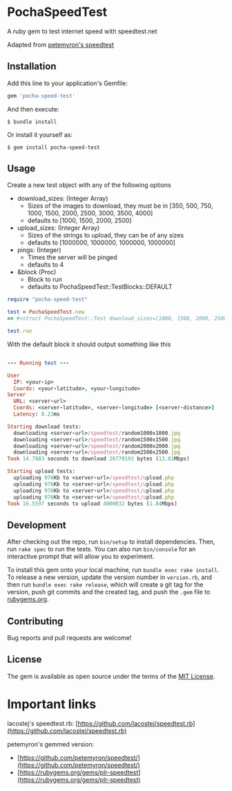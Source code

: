 # PochaSpeedTest

A ruby gem to test internet speed with speedtest.net

Adapted from [petemyron's speedtest](https://github.com/petemyron/speedtest/)

## Installation

Add this line to your application's Gemfile:

```ruby
gem 'pocha-speed-test'
```

And then execute:

    $ bundle install

Or install it yourself as:

	$ gem install pocha-speed-test

## Usage

Create a new test object with any of the following options
* download_sizes: (Integer Array)
	* Sizes of the images to download, they must be in [350, 500, 750, 1000, 1500, 2000, 2500, 3000, 3500, 4000]
	* defaults to [1000, 1500, 2000, 2500]
* upload_sizes: (Integer Array)
	* Sizes of the strings to upload, they can be of any sizes
	* defaults to [1000000, 1000000, 1000000, 1000000]
* pings: (Integer)
	* Times the server will be pinged
	* defaults to 4
* &block (Proc)
	* Block to run
	* defaults to PochaSpeedTest::TestBlocks::DEFAULT

```ruby
require "pocha-speed-test"

test = PochaSpeedTest.new
=> #<struct PochaSpeedTest::Test download_sizes=[1000, 1500, 2000, 2500], upload_sizes=[1000000, 1000000, 1000000, 1000000], pings=4, block=#<Proc:0x000055d245d3bf68 ~/.local/share/gem/ruby/3.0.0/gems/pocha-speed-test-0.1.3/lib/pocha-speed-test/test-blocks.rb:4>>

test.run
```

With the default block it should output something like this

```ruby

--- Running test ---

User
  IP: <your-ip>
  Coords: <your-latitude>, <your-longitude>
Server
  URL: <server-url>
  Coords: <server-latitude>, <server-longitude> [<server-distance>]
  Latency: 8.23ms

Starting download tests:
  downloading <server-url>/speedtest/random1000x1000.jpg
  downloading <server-url>/speedtest/random1500x1500.jpg
  downloading <server-url>/speedtest/random2000x2000.jpg
  downloading <server-url>/speedtest/random2500x2500.jpg
Took 14.7883 seconds to download 26770191 bytes (13.81Mbps)

Starting upload tests:
  uploading 976Kb to <server-url>/speedtest/upload.php
  uploading 976Kb to <server-url>/speedtest/upload.php
  uploading 976Kb to <server-url>/speedtest/upload.php
  uploading 976Kb to <server-url>/speedtest/upload.php
Took 16.5597 seconds to upload 4000032 bytes (1.84Mbps)
```

## Development

After checking out the repo, run `bin/setup` to install dependencies. Then, run `rake spec` to run the tests. You can also run `bin/console` for an interactive prompt that will allow you to experiment.

To install this gem onto your local machine, run `bundle exec rake install`. To release a new version, update the version number in `version.rb`, and then run `bundle exec rake release`, which will create a git tag for the version, push git commits and the created tag, and push the `.gem` file to [rubygems.org](https://rubygems.org).

## Contributing

Bug reports and pull requests are welcome!

## License

The gem is available as open source under the terms of the [MIT License](https://opensource.org/licenses/MIT).

# Important links

lacostej's speedtest.rb: [https://github.com/lacostej/speedtest.rb](https://github.com/lacostej/speedtest.rb)

petemyron's gemmed version:
* [https://github.com/petemyron/speedtest/](https://github.com/petemyron/speedtest/)
* [https://rubygems.org/gems/plr-speedtest](https://rubygems.org/gems/plr-speedtest)



